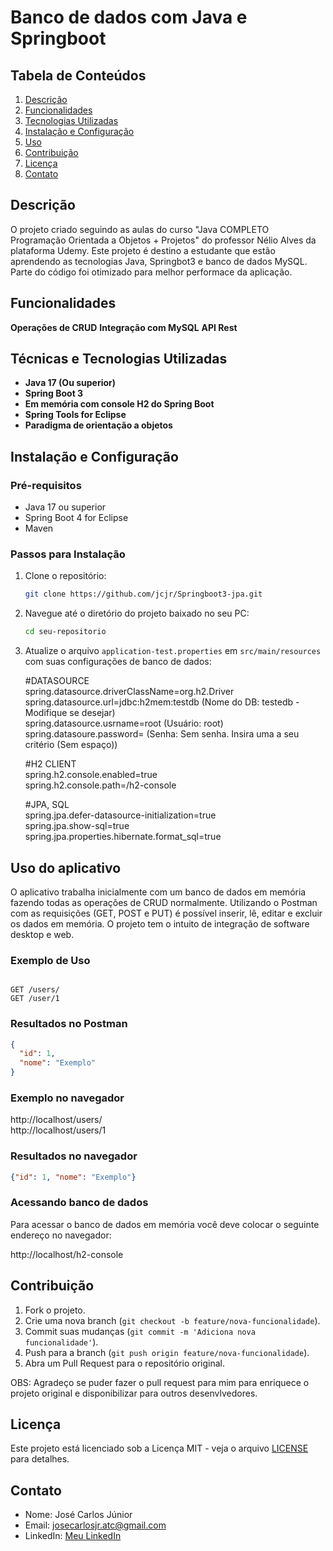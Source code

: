 
# Banco de dados com Java e Springboot

## Tabela de Conteúdos

1. [Descrição](#descrição)
2. [Funcionalidades](#funcionalidades)
3. [Tecnologias Utilizadas](#tecnologias-utilizadas)
4. [Instalação e Configuração](#instalação-e-configuração)
5. [Uso](#uso)
6. [Contribuição](#contribuição)
7. [Licença](#licença)
8. [Contato](#contato)

## Descrição
O projeto criado seguindo as aulas do curso "Java COMPLETO Programação Orientada a Objetos + Projetos" do professor Nélio Alves da plataforma Udemy. Este projeto é destino a estudante que
estão aprendendo as tecnologias Java, Springbot3 e banco de dados MySQL. Parte do código foi otimizado para melhor performace da aplicação.

## Funcionalidades

**Operações de CRUD**
**Integração com MySQL**
**API Rest**

## Técnicas e Tecnologias Utilizadas

- **Java 17 (Ou superior)** 
- **Spring Boot 3** 
- **Em memória com console H2 do Spring Boot**
- **Spring Tools for Eclipse** 
- **Paradigma de orientação a objetos** 

## Instalação e Configuração

### Pré-requisitos

- Java 17 ou superior
- Spring Boot 4 for Eclipse
- Maven

### Passos para Instalação

1. Clone o repositório:
    ```bash
    git clone https://github.com/jcjr/Springboot3-jpa.git
    ```
2. Navegue até o diretório do projeto baixado no seu PC:
    ```bash
    cd seu-repositorio
    ```
3. Atualize o arquivo `application-test.properties` em `src/main/resources` com suas configurações de banco de dados:

     #DATASOURCE  
     spring.datasource.driverClassName=org.h2.Driver  
     spring.datasource.url=jdbc:h2mem:testdb (Nome do DB: testedb - Modifique se desejar)  
     spring.datasource.usrname=root (Usuário: root)  
     spring.datasoure.password= (Senha: Sem senha. Insira uma a seu critério (Sem espaço))  

     #H2 CLIENT  
     spring.h2.console.enabled=true  
     spring.h2.console.path=/h2-console  

     #JPA, SQL  
     spring.jpa.defer-datasource-initialization=true  
     spring.jpa.show-sql=true  
     spring.jpa.properties.hibernate.format_sql=true  
  
## Uso do aplicativo

O aplicativo trabalha inicialmente com um banco de dados em memória fazendo todas as operações de CRUD normalmente. Utilizando o Postman com as requisições (GET, POST e PUT) é possível inserir, lê, editar e excluir os dados em memória. O projeto tem o intuito de integração de software desktop e web.

### Exemplo de Uso

```http

GET /users/
GET /user/1

```
### Resultados no Postman

```json
{
  "id": 1,
  "nome": "Exemplo"
}
```

### Exemplo no navegador

http://localhost/users/  
http://localhost/users/1

### Resultados no navegador

```json
{"id": 1, "nome": "Exemplo"}

```

### Acessando banco de dados
Para acessar o banco de dados em memória você deve colocar o seguinte endereço no navegador:

http://localhost/h2-console

## Contribuição

1. Fork o projeto.
2. Crie uma nova branch (`git checkout -b feature/nova-funcionalidade`).
3. Commit suas mudanças (`git commit -m 'Adiciona nova funcionalidade'`).
4. Push para a branch (`git push origin feature/nova-funcionalidade`).
5. Abra um Pull Request para o repositório original.

OBS: Agradeço se puder fazer o pull request para mim para enriquece o projeto original e disponibilizar para outros desenvlvedores.

## Licença

Este projeto está licenciado sob a Licença MIT - veja o arquivo [LICENSE](LICENSE) para detalhes.

## Contato

- Nome: José Carlos Júnior
- Email: josecarlosjr.atc@gmail.com
- LinkedIn: [Meu LinkedIn](https://linkedin.com/in/jcjreletrotecnico)
